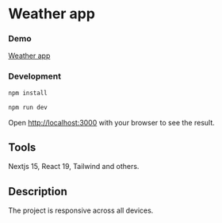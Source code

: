 # Weather app

### Demo

[Weather app]()

### Development

```bash
npm install
```

```bash
npm run dev
```

Open [http://localhost:3000](http://localhost:3000) with your browser to see the result.

## Tools

Nextjs 15, React 19, Tailwind and others.

## Description

The project is responsive across all devices.
